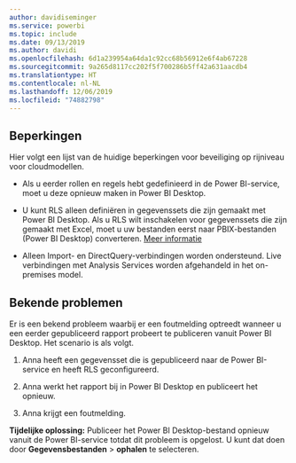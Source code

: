 ```yaml
---
author: davidiseminger
ms.service: powerbi
ms.topic: include
ms.date: 09/13/2019
ms.author: davidi
ms.openlocfilehash: 6d1a239954a64da1c92cc68b56912e6f4ab67228
ms.sourcegitcommit: 9a265d8117cc202f5f700286b5ff42a631aacdb4
ms.translationtype: HT
ms.contentlocale: nl-NL
ms.lasthandoff: 12/06/2019
ms.locfileid: "74882798"
---
```

## <a name="limitations"></a>Beperkingen

Hier volgt een lijst van de huidige beperkingen voor beveiliging op rijniveau voor cloudmodellen.

* Als u eerder rollen en regels hebt gedefinieerd in de Power BI-service, moet u deze opnieuw maken in Power BI Desktop.

* U kunt RLS alleen definiëren in gegevenssets die zijn gemaakt met Power BI Desktop. Als u RLS wilt inschakelen voor gegevenssets die zijn gemaakt met Excel, moet u uw bestanden eerst naar PBIX-bestanden (Power BI Desktop) converteren. [Meer informatie](../desktop-import-excel-workbooks.md)

* Alleen Import- en DirectQuery-verbindingen worden ondersteund. Live verbindingen met Analysis Services worden afgehandeld in het on-premises model.

## <a name="known-issues"></a>Bekende problemen

Er is een bekend probleem waarbij er een foutmelding optreedt wanneer u een eerder gepubliceerd rapport probeert te publiceren vanuit Power BI Desktop. Het scenario is als volgt.

1. Anna heeft een gegevensset die is gepubliceerd naar de Power BI-service en heeft RLS geconfigureerd.

1. Anna werkt het rapport bij in Power BI Desktop en publiceert het opnieuw.

1. Anna krijgt een foutmelding.

**Tijdelijke oplossing:** Publiceer het Power BI Desktop-bestand opnieuw vanuit de Power BI-service totdat dit probleem is opgelost. U kunt dat doen door **Gegevensbestanden** > **ophalen** te selecteren.

